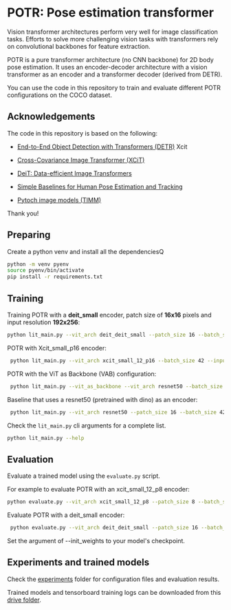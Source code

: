# POTR: Pose estimation transformer
Vision transformer architectures perform very well for image classification tasks. Efforts to solve more challenging vision tasks with transformers rely on convolutional backbones for feature extraction.

POTR is a pure transformer architecture (no CNN backbone) for 2D body pose estimation. It uses an encoder-decoder architecture with a vision transformer as an encoder and a transformer decoder (derived from DETR).

You can use the code in this repository to train and evaluate different POTR configurations on the COCO dataset.

## Acknowledgements
The code in this repository is based on the following:

- [End-to-End Object Detection with Transformers (DETR)](https://github.com/facebookresearch/detr)
Xcit
- [Cross-Covariance Image Transformer (XCiT)](https://github.com/facebookresearch/xcit)

- [DeiT: Data-efficient Image Transformers](https://github.com/facebookresearch/deit)

- [Simple Baselines for Human Pose Estimation and Tracking](https://github.com/microsoft/human-pose-estimation.pytorch)

- [Pytoch image models (TIMM)](https://github.com/rwightman/pytorch-image-models)


Thank you!

## Preparing

Create a python venv and install all the dependenciesQ

```bash
python -m venv pyenv
source pyenv/bin/activate
pip install -r requirements.txt
```

## Training 

Training POTR with a __deit_small__ encoder, patch size of __16x16__ pixels and input resolution __192x256__:

```bash
python lit_main.py --vit_arch deit_deit_small --patch_size 16 --batch_size 42 --input_size 192 256 --hidden_dim 384 --vit_dim 384 --gpus 1 --num_workers 24
```

POTR with Xcit_small_p16 encoder:

```bash
 python lit_main.py --vit_arch xcit_small_12_p16 --batch_size 42 --input_size 288 384 --hidden_dim 384 --vit_dim 384 --gpus 1 --num_workers 24   --vit_weights https://dl.fbaipublicfiles.com/xcit/xcit_small_12_p16_384_dist.pth

```

POTR with the ViT as Backbone (VAB) configuration:

```bash
 python lit_main.py --vit_as_backbone --vit_arch resnet50 --batch_size 42 --input_size 192 256 --hidden_dim 384 --vit_dim 384 --gpus 1 --position_embedding learned_nocls --num_workers 16 --num_queries 100 --dim_feedforward 1536 --accumulate_grad_batches 1
```

Baseline that uses a resnet50 (pretrained with dino) as an encoder:

```bash
 python lit_main.py --vit_arch resnet50 --patch_size 16 --batch_size 42 --input_size 192 256 --hidden_dim 384 --vit_dim 384 --gpus 1 --num_workers 24 --vit_weights https://dl.fbaipublicfiles.com/dino/dino_resnet50_pretrain/dino_resnet50_pretrain.pth --position_embedding learned_nocls
 ```


Check the ```lit_main.py``` cli arguments for a complete list.
```bash
python lit_main.py --help
```

## Evaluation

Evaluate a trained model using the ```evaluate.py``` script.

For example to evaluate POTR with an xcit_small_12_p8 encoder:

```bash
python evaluate.py --vit_arch xcit_small_12_p8 --patch_size 8 --batch_size 42 --input_size 192 256 --hidden_dim 384 --vit_dim 384  --position_embedding enc_xcit --num_workers 16 --num_queries 100 --dim_feedforward 1536 --init_weights paper_experiments/xcit_small12_p8_dino_192_256_paper/checkpoints/checkpoint-epoch\=065-AP\=0.736.ckpt --use_det_bbox
```

Evaluate POTR with a deit_small encoder:

```bash
 python evaluate.py --vit_arch deit_deit_small --patch_size 16 --batch_size 42 --input_size 192 256 --hidden_dim 384 --vit_dim 384 --num_workers 24 --init_weights lightning_logs/version_0/checkpoints/checkpoint-epoch\=074-AP\=0.622.ckpt  --use_det_bbox
```

Set the argument of --init_weights to your model's checkpoint.


## Experiments and trained models

Check the [experiments](/experiments) folder for configuration files and evaluation results.

Trained models and tensorboard training logs can be downloaded from this [drive folder](https://drive.google.com/drive/folders/1LFszPEva0QmWTPqqSbxMmB_GqNhjm5kq?usp=sharing).






